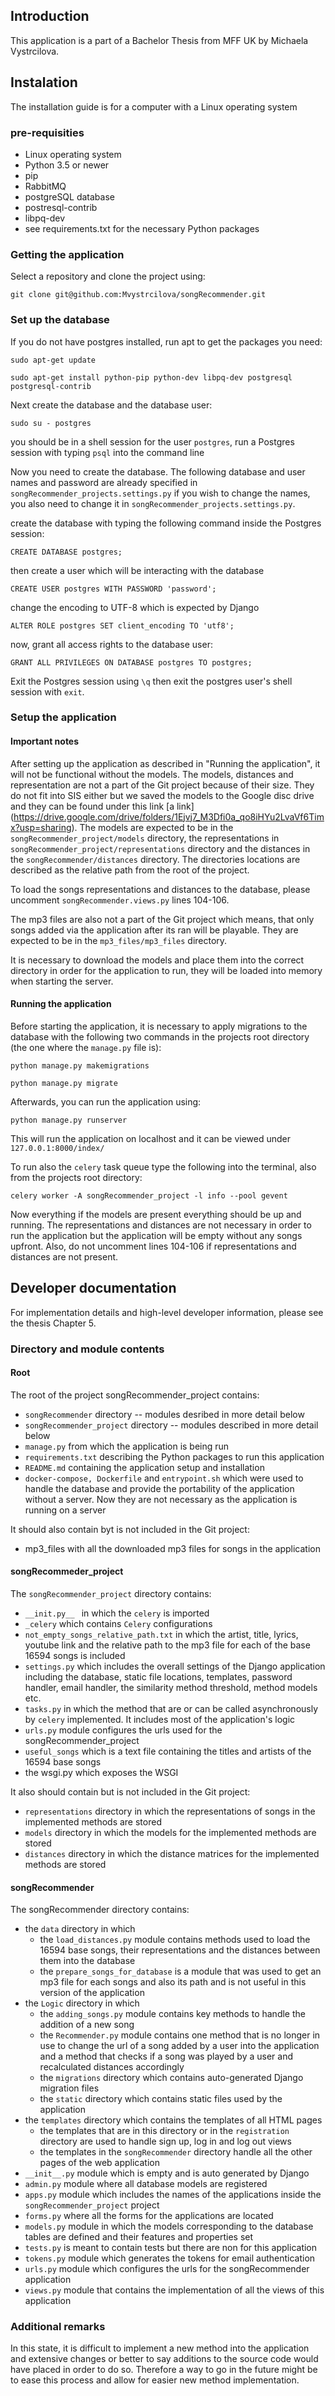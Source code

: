 ## Introduction

This application is a part of a Bachelor Thesis from MFF UK by Michaela Vystrcilova.

## Instalation

The installation guide is for a computer with a Linux operating system

### pre-requisities

* Linux operating system
* Python 3.5 or newer
* pip
* RabbitMQ
* postgreSQL database
* postresql-contrib
* libpq-dev
* see requirements.txt for the necessary Python packages

### Getting the application

Select a repository and clone the project using:

 `git clone git@github.com:Mvystrcilova/songRecommender.git`
 
### Set up the database
If you do not have postgres installed, run apt to get the packages you need:

`sudo apt-get update` 

`sudo apt-get install python-pip python-dev libpq-dev postgresql postgresql-contrib`

Next create the database and the database user: 

`sudo su - postgres`

you should be in a shell session for the user `postgres`, run a Postgres session with typing `psql` into the command line

Now you need to create the database. The following database and user names and password are 
already specified in `songRecommender_projects.settings.py`
if you wish to change the names, you also need to change it in `songRecommender_projects.settings.py`.

create the database with typing the following command inside the Postgres session:

`CREATE DATABASE postgres;`

then create a user which will be interacting with the database

`CREATE USER postgres WITH PASSWORD 'password';`

change the encoding to UTF-8 which is expected by Django

`ALTER ROLE postgres SET client_encoding TO 'utf8';`

now, grant all access rights to the database user:

`GRANT ALL PRIVILEGES ON DATABASE postgres TO postgres;`

Exit the Postgres session using `\q` then exit the postgres user's shell session with `exit`.

### Setup the application

#### Important notes
After setting up the application as described in "Running the application", it will not be 
functional without the models. 
The models, distances and representation are not a part of the Git project because of their size.
They do not fit into SIS either but we saved the models to the Google disc drive and they can be found under this link [a link]
(https://drive.google.com/drive/folders/1Ejvj7_M3Dfi0a_qo8iHYu2LvaVf6Timx?usp=sharing). The models are expected to
be in the `songRecommender_project/models` directory, the representations in 
`songRecommender_project/representations` directory and the distances in the 
`songRecommender/distances` directory. The directories locations are described as the relative path from the 
root of the project.
 
 To load the songs representations and distances to the database, please uncomment 
`songRecommender.views.py` lines 104-106.

The mp3 files are also not a part of the Git project which means, that only songs added via the application 
after its ran will be playable. They are expected to be in the `mp3_files/mp3_files` directory.


It is necessary to download the models and place them into the correct directory in order for the application to run,
 they will be loaded into memory when starting the server.
 
 #### Running the application
Before starting the application, it is necessary to apply migrations to the database
with the following two commands in the projects root directory (the one where the `manage.py`
file is):

`python manage.py makemigrations`

`python manage.py migrate` 

Afterwards, you can run the application using:

`python manage.py runserver `

This will run the application on localhost and it can be viewed under `127.0.0.1:8000/index/`

To run also the `celery` task queue type the following into the terminal, also from the
projects root directory:

`celery worker -A songRecommender_project -l info --pool gevent`

Now everything if the models are present everything should be up and running. The representations and distances
are not necessary in order to run the application but 
the application will be empty without any songs upfront. Also, do not uncomment lines 104-106 if
representations and distances are not present.

## Developer documentation

For implementation details and high-level developer information, please see the thesis Chapter 5.

### Directory and module contents

#### Root 
The root of the project songRecommender_project contains:
 
 * `songRecommender` directory -- modules desribed in more detail below
 * `songRecommender_project` directory -- modules described in more detail below
 * `manage.py` from which the application is being run
 * `requirements.txt` describing the Python packages to run this application
 * `README.md` containing the application setup and installation
 * `docker-compose, Dockerfile` and `entrypoint.sh` which were used to handle the database and 
 provide the portability of the application without a server. Now they are not necessary as the application
 is running on a server
 
 It should also contain byt is not included in the Git project:
  * mp3_files with all the downloaded mp3 files for songs in the application

 
#### songRecommeder_project
The `songRecommender_project` directory contains:

* `__init.py__ ` in which the `celery` is imported
* `_celery` which contains `Celery` configurations 
* `not_empty_songs_relative_path.txt` in which the artist, 
title, lyrics, youtube link and the relative path to the mp3 file
for each of the base 16594 songs is included
* `settings.py` which includes the overall settings of the Django application
including the database, static file locations, templates, password handler, email handler,
the similarity method threshold, method models etc.
* `tasks.py` in which the method that are or can be called asynchronously by `celery` 
implemented. It includes most of the application's logic
* `urls.py` module configures the urls used for the songRecommender_project
* `useful_songs` which is a text file containing the titles and artists of the 16594 base songs
* the wsgi.py which exposes the WSGI


It also should contain but is not included in the Git project:

* `representations` directory in which the representations of songs in the implemented methods are stored
* `models` directory in which the models for the implemented methods are stored
* `distances` directory in which the distance matrices for the implemented methods are stored

#### songRecommender

The songRecommender directory contains:

* the `data` directory in which
   * the `load_distances.py` module contains methods used to load the
   16594 base songs, their representations and the distances between them into the database
   * the `prepare_songs_for_database` is a module that was used to get an mp3 file
   for each songs and also its path and is not useful in this version of the application
* the `Logic` directory in which
   * the `adding_songs.py` module contains key methods to handle the addition of a new song
   * the `Recommender.py` module contains one method that is no longer in use to change the url of a
   song added by a user into the application and a method that checks if a song was
   played by a user and recalculated distances accordingly
   * the `migrations` directory which contains auto-generated Django migration files
   * the `static` directory which contains static files used by the application
* the `templates` directory which contains the templates of all HTML pages
    * the templates that are in this directory or in the `registration` directory
       are used to handle sign up, log in and log out views
    * the templates in the `songRecommender` directory handle all the other pages
       of the web application
* `__init__.py` module which is empty and is auto generated by Django
* `admin.py` module where all database models are registered
* `apps.py` module which includes the names of the applications inside the `songRecommender_project`
project
* `forms.py` where all the forms for the applications are located
* `models.py` module in which the models corresponding to the database tables
are defined and their features and properties set
* `tests.py` is meant to contain tests but there are non for this application
* `tokens.py` module which generates the tokens for email authentication
* `urls.py` module which configures the urls for the songRecommender application
* `views.py` module that contains the implementation of all the views of this application 

### Additional remarks
In this state, it is difficult to implement a new method into the application and extensive
changes or better to say additions to the source code would have placed in order to do so. 
Therefore a way to go in the future might be to ease this process and allow for easier new method
implementation.
